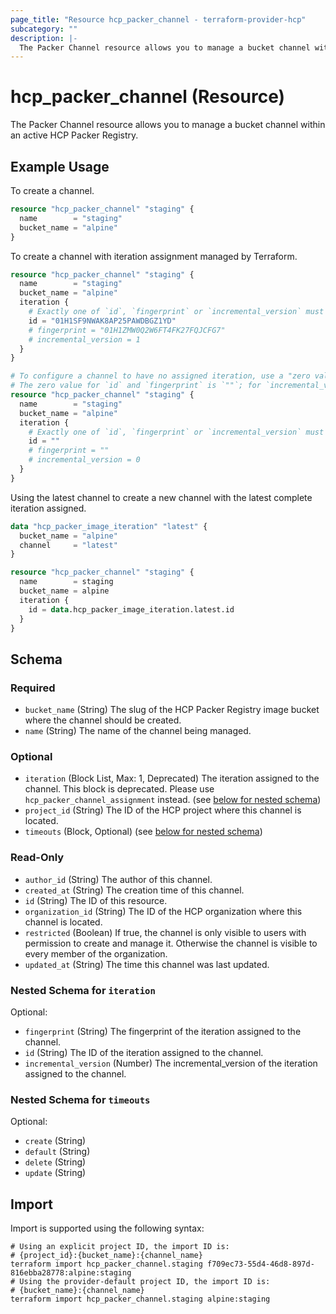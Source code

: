 ```yaml
---
page_title: "Resource hcp_packer_channel - terraform-provider-hcp"
subcategory: ""
description: |-
  The Packer Channel resource allows you to manage a bucket channel within an active HCP Packer Registry.
---
```


# hcp_packer_channel (Resource)

The Packer Channel resource allows you to manage a bucket channel within an active HCP Packer Registry.

## Example Usage

To create a channel.
```terraform
resource "hcp_packer_channel" "staging" {
  name        = "staging"
  bucket_name = "alpine"
}
```

To create a channel with iteration assignment managed by Terraform.
```terraform
resource "hcp_packer_channel" "staging" {
  name        = "staging"
  bucket_name = "alpine"
  iteration {
    # Exactly one of `id`, `fingerprint` or `incremental_version` must be passed
    id = "01H1SF9NWAK8AP25PAWDBGZ1YD"
    # fingerprint = "01H1ZMW0Q2W6FT4FK27FQJCFG7"
    # incremental_version = 1
  }
}

# To configure a channel to have no assigned iteration, use a "zero value".
# The zero value for `id` and `fingerprint` is `""`; for `incremental_version`, it is `0`
resource "hcp_packer_channel" "staging" {
  name        = "staging"
  bucket_name = "alpine"
  iteration {
    # Exactly one of `id`, `fingerprint` or `incremental_version` must be passed
    id = ""
    # fingerprint = ""
    # incremental_version = 0
  }
}
```

Using the latest channel to create a new channel with the latest complete iteration assigned.
```terraform
data "hcp_packer_image_iteration" "latest" {
  bucket_name = "alpine"
  channel     = "latest"
}

resource "hcp_packer_channel" "staging" {
  name        = staging
  bucket_name = alpine
  iteration {
    id = data.hcp_packer_image_iteration.latest.id
  }
}
```


<!-- schema generated by tfplugindocs -->
## Schema

### Required

- `bucket_name` (String) The slug of the HCP Packer Registry image bucket where the channel should be created.
- `name` (String) The name of the channel being managed.

### Optional

- `iteration` (Block List, Max: 1, Deprecated) The iteration assigned to the channel. This block is deprecated. Please use `hcp_packer_channel_assignment` instead. (see [below for nested schema](#nestedblock--iteration))
- `project_id` (String) The ID of the HCP project where this channel is located.
- `timeouts` (Block, Optional) (see [below for nested schema](#nestedblock--timeouts))

### Read-Only

- `author_id` (String) The author of this channel.
- `created_at` (String) The creation time of this channel.
- `id` (String) The ID of this resource.
- `organization_id` (String) The ID of the HCP organization where this channel is located.
- `restricted` (Boolean) If true, the channel is only visible to users with permission to create and manage it. Otherwise the channel is visible to every member of the organization.
- `updated_at` (String) The time this channel was last updated.

<a id="nestedblock--iteration"></a>
### Nested Schema for `iteration`

Optional:

- `fingerprint` (String) The fingerprint of the iteration assigned to the channel.
- `id` (String) The ID of the iteration assigned to the channel.
- `incremental_version` (Number) The incremental_version of the iteration assigned to the channel.


<a id="nestedblock--timeouts"></a>
### Nested Schema for `timeouts`

Optional:

- `create` (String)
- `default` (String)
- `delete` (String)
- `update` (String)

## Import

Import is supported using the following syntax:

```shell
# Using an explicit project ID, the import ID is:
# {project_id}:{bucket_name}:{channel_name}
terraform import hcp_packer_channel.staging f709ec73-55d4-46d8-897d-816ebba28778:alpine:staging
# Using the provider-default project ID, the import ID is:
# {bucket_name}:{channel_name}
terraform import hcp_packer_channel.staging alpine:staging
```
